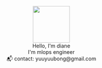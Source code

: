 <div id="header" align="center">
  <img src="https://media.giphy.com/media/G74LKP9zsfLInmz3H6/giphy.gif" width="100"/>
</div>


<div align = "center">
Hello, I'm diane <br/>
I'm mlops engineer <br/>
📬 contact: yuuyuubong@gmail.com<br/>
<br/>
 

